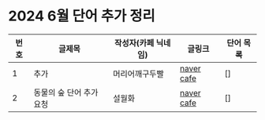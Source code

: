 <h1>2024 6월 단어 추가 정리</h1>

| 번호 | 글제목 | 작성자(카페 닉네임) | 글링크 | 단어 목록 |
|----|----|----|----|----|
| 1 | 추가 | 머리어깨구두빨 | [naver cafe](https://cafe.naver.com/kkutukorea?iframe_url_utf8=%2FArticleRead.nhn%253FreferrerAllArticles%3Dtrue%2526page%3D1%2526searchBy%3D0%2526query%3D%25ED%258F%25B0%25EC%259D%2580%2526exclude%3D%2526include%3D%2526exact%3D%2526searchdate%3Dall%2526media%3D0%2526sortBy%3Ddate%2526inCafeSearch%3Dtrue%2526clubid%3D29066286%2526articleid%3D125902) | []
| 2 | 동물의 숲 단어 추가 요청 | 설월화 | [naver cafe](https://cafe.naver.com/kkutukorea/126029) | []
